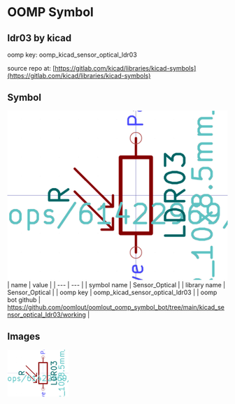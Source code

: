 # OOMP Symbol  
## ldr03  by kicad  
  
oomp key: oomp_kicad_sensor_optical_ldr03  
  
source repo at: [https://gitlab.com/kicad/libraries/kicad-symbols](https://gitlab.com/kicad/libraries/kicad-symbols)  
## Symbol  
  
[![working.png](working_600.png)](working.png)  
| name | value | 
| --- | --- | 
| symbol name | Sensor_Optical | 
| library name | Sensor_Optical | 
| oomp key | oomp_kicad_sensor_optical_ldr03 | 
| oomp bot github | https://github.com/oomlout/oomlout_oomp_symbol_bot/tree/main/kicad_sensor_optical_ldr03/working | 
## Images  
  
[![working.png](working_140.png)](working.png)  
